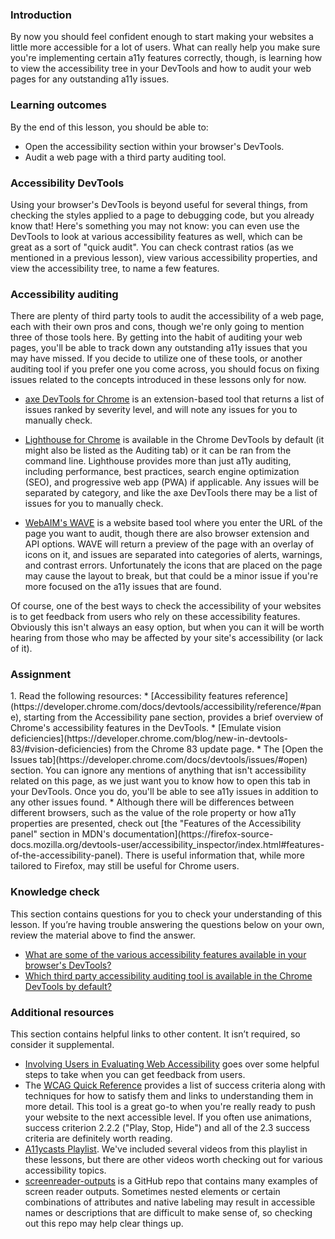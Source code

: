 ### Introduction

By now you should feel confident enough to start making your websites a little more accessible for a lot of users. What can really help you make sure you're implementing certain a11y features correctly, though, is learning how to view the accessibility tree in your DevTools and how to audit your web pages for any outstanding a11y issues.

### Learning outcomes
By the end of this lesson, you should be able to:

* Open the accessibility section within your browser's DevTools.
* Audit a web page with a third party auditing tool.

### Accessibility DevTools

Using your browser's DevTools is beyond useful for several things, from checking the styles applied to a page to debugging code, but you already know that! Here's something you may not know: you can even use the DevTools to look at various accessibility features as well, which can be great as a sort of "quick audit". You can check contrast ratios (as we mentioned in a previous lesson), view various accessibility properties, and view the accessibility tree, to name a few features.

### Accessibility auditing

There are plenty of third party tools to audit the accessibility of a web page, each with their own pros and cons, though we're only going to mention three of those tools here. By getting into the habit of auditing your web pages, you'll be able to track down any outstanding a11y issues that you may have missed. If you decide to utilize one of these tools, or another auditing tool if you prefer one you come across, you should focus on fixing issues related to the concepts introduced in these lessons only for now.

* [axe DevTools for Chrome](https://chrome.google.com/webstore/detail/axe-devtools-web-accessib/lhdoppojpmngadmnindnejefpokejbdd?hl=en-US) is an extension-based tool that returns a list of issues ranked by severity level, and will note any issues for you to manually check.

* <span id="chrome-default-tool-knowledge-check">[Lighthouse for Chrome](https://developers.google.com/web/tools/lighthouse) is available in the Chrome DevTools by default (it might also be listed as the Auditing tab) or it can be ran from the command line. Lighthouse provides more than just a11y auditing, including performance, best practices, search engine optimization (SEO), and progressive web app (PWA) if applicable. Any issues will be separated by category, and like the axe DevTools there may be a list of issues for you to manually check.</span>

* [WebAIM's WAVE](https://wave.webaim.org/) is a website based tool where you enter the URL of the page you want to audit, though there are also browser extension and API options. WAVE will return a preview of the page with an overlay of icons on it, and issues are separated into categories of alerts, warnings, and contrast errors. Unfortunately the icons that are placed on the page may cause the layout to break, but that could be a minor issue if you're more focused on the a11y issues that are found.

Of course, one of the best ways to check the accessibility of your websites is to get feedback from users who rely on these accessibility features. Obviously this isn't always an easy option, but when you can it will be worth hearing from those who may be affected by your site's accessibility (or lack of it).

### Assignment

<div class="lesson-content__panel" markdown="1">
1. Read the following resources:
    * [Accessibility features reference](https://developer.chrome.com/docs/devtools/accessibility/reference/#pane), starting from the Accessibility pane section, provides a brief overview of Chrome's accessibility features in the DevTools. 
    * [Emulate vision deficiencies](https://developer.chrome.com/blog/new-in-devtools-83/#vision-deficiencies) from the Chrome 83 update page. 
    * The [Open the Issues tab](https://developer.chrome.com/docs/devtools/issues/#open) section. You can ignore any mentions of anything that isn't accessibility related on this page, as we just want you to know how to open this tab in your DevTools. Once you do, you'll be able to see a11y issues in addition to any other issues found.
    * Although there will be differences between different browsers, such as the value of the role property or how a11y properties are presented, check out [the "Features of the Accessibility panel" section in MDN's documentation](https://firefox-source-docs.mozilla.org/devtools-user/accessibility_inspector/index.html#features-of-the-accessibility-panel). There is useful information that, while more tailored to Firefox, may still be useful for Chrome users.
</div>

### Knowledge check

This section contains questions for you to check your understanding of this lesson. If you’re having trouble answering the questions below on your own, review the material above to find the answer.

* [What are some of the various accessibility features available in your browser's DevTools?](https://developer.chrome.com/docs/devtools/accessibility/reference/#pane)
* [Which third party accessibility auditing tool is available in the Chrome DevTools by default?](#chrome-default-tool-knowledge-check)

### Additional resources

This section contains helpful links to other content. It isn’t required, so consider it supplemental.

* [Involving Users in Evaluating Web Accessibility](https://www.w3.org/WAI/test-evaluate/involving-users/) goes over some helpful steps to take when you can get feedback from users.
* The [WCAG Quick Reference](https://www.w3.org/WAI/WCAG21/quickref/) provides a list of success criteria along with techniques for how to satisfy them and links to understanding them in more detail. This tool is a great go-to when you're really ready to push your website to the next accessible level. If you often use animations, success criterion 2.2.2 ("Play, Stop, Hide") and all of the 2.3 success criteria are definitely worth reading.
* [A11ycasts Playlist](https://www.youtube.com/playlist?list=PLNYkxOF6rcICWx0C9LVWWVqvHlYJyqw7g). We've included several videos from this playlist in these lessons, but there are other videos worth checking out for various accessibility topics.
* [screenreader-outputs](https://github.com/thatblindgeye/screenreader-outputs) is a GitHub repo that contains many examples of screen reader outputs. Sometimes nested elements or certain combinations of attributes and native labeling may result in accessible names or descriptions that are difficult to make sense of, so checking out this repo may help clear things up.
